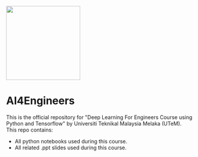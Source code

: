 <img src="https://www.utem.edu.my/templates/yootheme/cache/03/LogoUTeM-03999b95.png" width="200" align="center"></a>

# AI4Engineers

This is the official repository for "Deep Learning For Engineers Course using Python and Tensorflow" by Universiti Teknikal Malaysia Melaka (UTeM). This repo contains:
- All python notebooks used during this course.
- All related .ppt slides used during this course.
